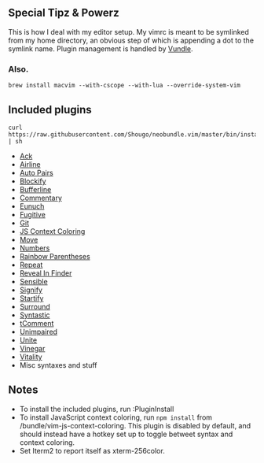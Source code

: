 ## Special Tipz & Powerz
This is how I deal with my editor setup. My vimrc is meant to be symlinked from my 
home directory, an obvious step of which is appending a dot to the symlink 
name. Plugin management is handled by [Vundle](https://github.com/gmarik/vundle).

### Also.
```
brew install macvim --with-cscope --with-lua --override-system-vim
```

## Included plugins
```
curl https://raw.githubusercontent.com/Shougo/neobundle.vim/master/bin/install.sh | sh
```

* [Ack](http://github.com/mileszs/ack.vim)
* [Airline](http://github.com/bling/vim-airline)
* [Auto Pairs](http://github.com/jiangmiao/auto-pairs)
* [Blockify](http://github.com/mhinz/vim-blockify)
* [Bufferline](http://github.com/bling/vim-bufferline)
* [Commentary](http://github.com/tpope/vim-commentary)
* [Eunuch](http://github.com/tpope/vim-eunuch)
* [Fugitive](http://github.com/tpope/vim-fugitive)
* [Git](http://github.com/tpope/vim-git)
* [JS Context Coloring](https://github.com/bigfish/vim-js-context-coloring)
* [Move](http://github.com/matze/vim-move)
* [Numbers](http://github.com/myusuf3/numbers.vim)
* [Rainbow Parentheses](http://github.com/kien/rainbow_parentheses.vim)
* [Repeat](http://github.com/tpope/vim-repeat)
* [Reveal In Finder](https://github.com/henrik/vim-reveal-in-finder)
* [Sensible](http://github.com/tpope/vim-sensible)
* [Signify](http://github.com/mhinz/vim-signify)
* [Startify](https://github.com/mhinz/vim-startify)
* [Surround](http://github.com/tpope/vim-surround)
* [Syntastic](http://github.com/scrooloose/syntastic)
* [tComment](http://github.com/tomtom/tcomment_vim)
* [Unimpaired](http://github.com/tpope/vim-unimpaired)
* [Unite](http://github.com/Shougo/unite.vim)
* [Vinegar](http://github.com/tpope/vim-vinegar)
* [Vitality](http://github.com/sjl/vitality.vim)
* Misc syntaxes and stuff

## Notes
* To install the included plugins, run :PluginInstall
* To install JavaScript context coloring, run `npm install` from 
  /bundle/vim-js-context-coloring. This plugin is disabled by default, and 
  should instead have a hotkey set up to toggle betweet syntax and context 
  coloring.
* Set Iterm2 to report itself as xterm-256color.
